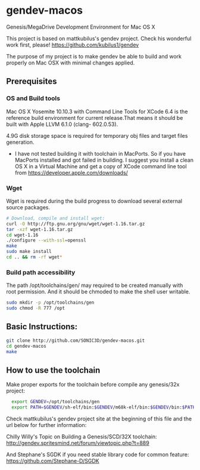 # gendev-macos

Genesis/MegaDrive Development Environment for Mac OS X

This project is based on mattkubilus's gendev project.
Check his wonderful work first, please!
<https://github.com/kubilus1/gendev>

The purpose of my project is to make gendev be able to build and work properly on Mac OSX 
with minimal changes applied.

## Prerequisites

### OS and Build tools

Mac OS X Yosemite 10.10.3 with Command Line Tools for XCode 6.4 is the reference build 
environment for current release.That means it should be built with Apple LLVM 6.1.0 (clang-
602.0.53).

4.9G disk storage space is required for temporary obj files and target files generation.

* I have not tested building it with toolchain in MacPorts. So if you have MacPorts installed 
and got failed in building. I suggest you install a clean OS X in a Virtual Machine and get
a copy of XCode command line tool from <https://developer.apple.com/downloads/>

### Wget

Wget is required during the build progress to download several external source packages.

```sh
# Download, compile and install wget:
curl -O http://ftp.gnu.org/gnu/wget/wget-1.16.tar.gz
tar -xzf wget-1.16.tar.gz
cd wget-1.16
./configure --with-ssl=openssl
make
sudo make install
cd .. && rm -rf wget*
```

### Build path accessibility

The path /opt/toolchains/gen/ may required to be created manually with root permission.
And it should be chmoded to make the shell user writable.

```sh
sudo mkdir -p /opt/toolchains/gen
sudo chmod -R 777 /opt
```

## Basic Instructions:

```sh
git clone http://github.com/SONIC3D/gendev-macos.git
cd gendev-macos
make
```

## How to use the toolchain

Make proper exports for the toolchain before compile any genesis/32x project:

```sh
  export GENDEV=/opt/toolchains/gen
  export PATH=$GENDEV/sh-elf/bin:$GENDEV/m68k-elf/bin:$GENDEV/bin:$PATH
```

Check mattkubilus's gendev project site at the beginning of this file and the url below 
for further information:

  Chilly Willy's Topic on Building a Genesis/SCD/32X toolchain:
  <http://gendev.spritesmind.net/forum/viewtopic.php?t=889>
  
  And Stephane's SGDK if you need stable library code for common feature:
  <https://github.com/Stephane-D/SGDK>
